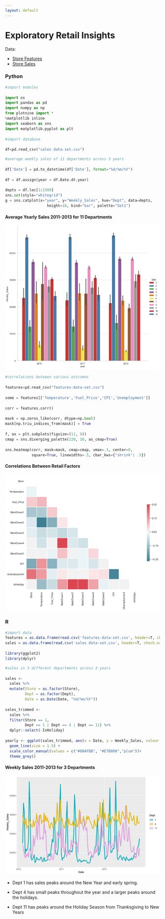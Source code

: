 ```yaml
---
layout: default
---
```


# Exploratory Retail Insights

Data: 
* [Store Features](./shopping/features-data-set.csv)
* [Store Sales](./shopping/sales-data-set.csv)

### Python

```python
#import modules

import os
import pandas as pd 
import numpy as np
from plotnine import *
%matplotlib inline
import seaborn as sns
import matplotlib.pyplot as plt

#import database

df=pd.read_csv("sales data-set.csv")
```
```python
#average weekly sales of 11 departments across 3 years

df['Date'] = pd.to_datetime(df['Date'], format="%d/%m/%Y")

df = df.assign(year = df.Date.dt.year)

depts = df.loc[1:1500]
sns.set(style="whitegrid")
g = sns.catplot(x="year", y="Weekly_Sales", hue="Dept", data=depts,
                   height=10, kind="bar", palette="Set1")
```
#### Average Yearly Sales 2011-2013 for 11 Departments
![Calls](shopping/11depts.png "Calls")

```python
#correlations between various outcomes

features=pd.read_csv("features-data-set.csv") 

some = features[['Temperature','Fuel_Price','CPI','Unemployment']]

corr = features.corr()

mask = np.zeros_like(corr, dtype=np.bool)
mask[np.triu_indices_from(mask)] = True

f, ax = plt.subplots(figsize=(11, 9))
cmap = sns.diverging_palette(220, 10, as_cmap=True)

sns.heatmap(corr, mask=mask, cmap=cmap, vmax=.3, center=0,
            square=True, linewidths=.5, cbar_kws={"shrink": .5})            
```
#### Correlations Between Retail Factors
![Calls](shopping/corplot.png "Calls")

### R

```r
#import data
features = as.data.frame(read.csv('features-data-set.csv', header=T, check.names = FALSE))
sales = as.data.frame(read.csv('sales data-set.csv', header=T, check.names = FALSE))

library(ggplot2)
library(dplyr)
```
```r
#sales in 3 different departments across 3 years

sales <-
  sales %>%
  mutate(Store = as.factor(Store),
         Dept = as.factor(Dept),
         Date = as.Date(Date, "%d/%m/%Y"))

sales_trimmed <-
  sales %>%
  filter(Store == 1,
         Dept == 1 | Dept == 4 | Dept == 11) %>%
  dplyr::select(-IsHoliday)

yearly <- ggplot(sales_trimmed, aes(x = Date, y = Weekly_Sales, colour = Dept)) +
  geom_line(size = 1.5) +
  scale_color_manual(values = c("#00AFBB", "#E7B800","plum"))+
  theme_grey()
```
#### Weekly Sales 2011-2013 for 3 Departments
![Calls](shopping/yearlysales.png "Calls")

* Dept 1 has sales peaks around the New Year and early spring.

* Dept 4 has small peaks throughout the year and a larger peaks around the holidays.

* Dept 11 has peaks around the Holiday Season from Thanksgiving to New Years

